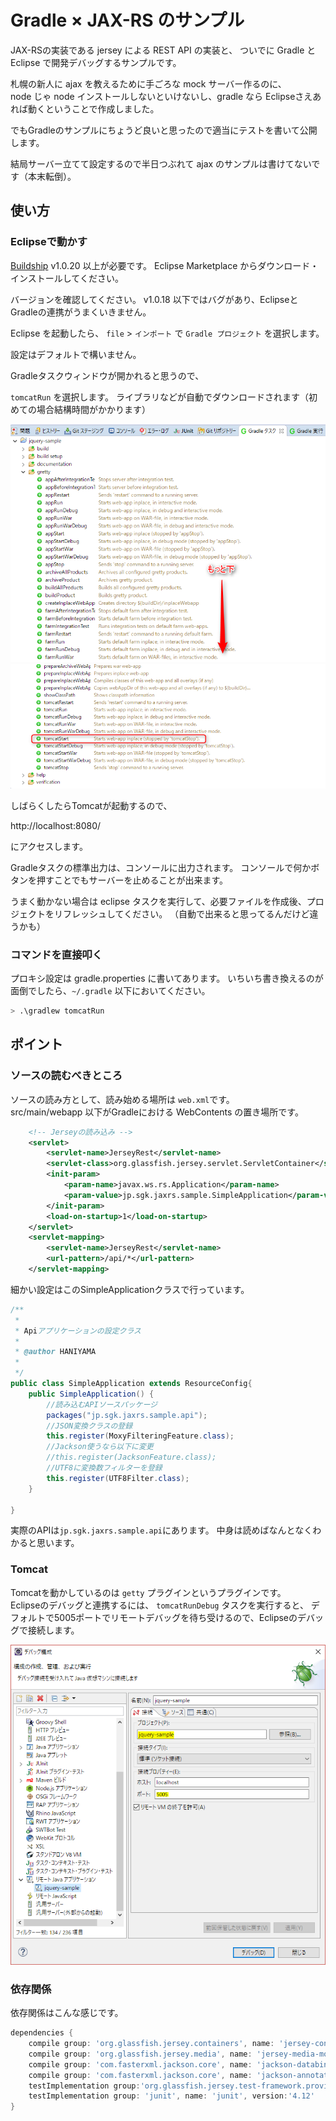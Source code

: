 # Gradle × JAX-RS のサンプル

JAX-RSの実装である jersey による REST API の実装と、
ついでに Gradle と Eclipse で開発デバッグするサンプルです。

札幌の新人に ajax を教えるために手ごろな mock サーバー作るのに、  
node じゃ node インストールしないといけないし、gradle なら Eclipseさえあれば動くということで作成しました。

でもGradleのサンプルにちょうど良いと思ったので適当にテストを書いて公開します。

結局サーバー立てて設定するので半日つぶれて ajax のサンプルは書けてないです（本末転倒）。

## 使い方

### Eclipseで動かす
[Buildship](https://projects.eclipse.org/projects/tools.buildship) v1.0.20 以上が必要です。
Eclipse Marketplace からダウンロード・インストールしてください。

バージョンを確認してください。 v1.0.18 以下ではバグがあり、EclipseとGradleの連携がうまくいきません。

Eclipse を起動したら、 `file` > `インポート` で `Gradle プロジェクト` を選択します。

設定はデフォルトで構いません。

Gradleタスクウィンドウが開かれると思うので、

`tomcatRun` を選択します。
ライブラリなどが自動でダウンロードされます（初めての場合結構時間がかかります）

![](doc/img/tasks.png)
![](doc/img/tomcat.png)


しばらくしたらTomcatが起動するので、

http://localhost:8080/

にアクセスします。

Gradleタスクの標準出力は、コンソールに出力されます。
コンソールで何かボタンを押すことでもサーバーを止めることが出来ます。

うまく動かない場合は eclipse タスクを実行して、必要ファイルを作成後、プロジェクトをリフレッシュしてください。
（自動で出来ると思ってるんだけど違うかも）

### コマンドを直接叩く

プロキシ設定は gradle.properties に書いてあります。
いちいち書き換えるのが面倒でしたら、`~/.gradle` 以下においてください。

```sh
> .\gradlew tomcatRun
```

## ポイント

### ソースの読むべきところ
ソースの読み方として、読み始める場所は `web.xml`です。   
src/main/webapp 以下がGradleにおける WebContents の置き場所です。

```xml
	<!-- Jerseyの読み込み -->
	<servlet>
		<servlet-name>JerseyRest</servlet-name>
		<servlet-class>org.glassfish.jersey.servlet.ServletContainer</servlet-class>
		<init-param>
			<param-name>javax.ws.rs.Application</param-name>
			<param-value>jp.sgk.jaxrs.sample.SimpleApplication</param-value>
		</init-param>
		<load-on-startup>1</load-on-startup>
	</servlet>
	<servlet-mapping>
		<servlet-name>JerseyRest</servlet-name>
		<url-pattern>/api/*</url-pattern>
	</servlet-mapping>
```

細かい設定はこのSimpleApplicationクラスで行っています。

```java
/**
 *
 * Apiアプリケーションの設定クラス
 *
 * @author HANIYAMA
 *
 */
public class SimpleApplication extends ResourceConfig{
    public SimpleApplication() {
    	//読み込むAPIソースパッケージ
        packages("jp.sgk.jaxrs.sample.api");
        //JSON変換クラスの登録
        this.register(MoxyFilteringFeature.class);
        //Jackson使うなら以下に変更
        //this.register(JacksonFeature.class);
        //UTF8に変換数フィルターを登録
        this.register(UTF8Filter.class);
    }

}
```

実際のAPIは`jp.sgk.jaxrs.sample.api`にあります。
中身は読めばなんとなくわかると思います。

### Tomcat
Tomcatを動かしているのは `getty` プラグインというプラグインです。        
Eclipseのデバッグと連携するには、 `tomcatRunDebug` タスクを実行すると、
デフォルトで5005ポートでリモートデバッグを待ち受けるので、Eclipseのデバッグで接続します。

![](doc/img/debug.png)


### 依存関係

依存関係はこんな感じです。

```groovy:build.gradle
dependencies {
    compile group: 'org.glassfish.jersey.containers', name: 'jersey-container-servlet-core', version:'2.+'
    compile group: 'org.glassfish.jersey.media', name: 'jersey-media-moxy', version:'2.+'
    compile group: 'com.fasterxml.jackson.core', name: 'jackson-databind', version: '2.+'
    compile group: 'com.fasterxml.jackson.core', name: 'jackson-annotations', version: '2.+'
    testImplementation group:'org.glassfish.jersey.test-framework.providers', name: 'jersey-test-framework-provider-grizzly2', version:'2.+'
    testImplementation group: 'junit', name: 'junit', version:'4.12'
}
```

